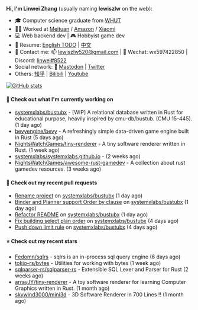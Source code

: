 **Hi, I'm Linwei Zhang** (usually naming **lewiszlw** on the web):
- 🎓 Computer science graduate from [WHUT](https://en.wikipedia.org/wiki/Wuhan_University_of_Technology)
- 👨‍💻 Worked at [Meituan](https://about.meituan.com/home) / [Amazon](https://www.amazon.com/) / [Xiaomi](https://www.mi.com/)
- 💻 Web backend dev | 🎮 Hobbyist game dev
- 📄 Resume: [English TODO](https://github.com/lewiszlw/lewiszlw/blob/main/Resume_EN.md) | [中文](https://github.com/lewiszlw/lewiszlw/blob/main/Resume_CN.md)
- 📱 Contact me: 📫 [lewiszlw520@gmail.com](mailto:lewiszlw520@gmail.com) | 💬 Wechat: wx597422850 | Discord: [linwei#8522](http://discordapp.com/users/891664307035713576)
- Social network: 🦣 [Mastodon](https://mastodon.world/@lewiszlw) | [Twitter](https://twitter.com/lewiszlw)
- Others: [知乎](https://www.zhihu.com/people/tian-qian-zhu-wu-ya) | [Bilibili](https://space.bilibili.com/43876861) | [Youtube](https://www.youtube.com/channel/UCnvri1tqAjxsp9nGQ63zUNw)

[![GitHub stats](https://github-readme-stats.vercel.app/api?username=lewiszlw&count_private=true&show_icons=true&theme=solarized-dark&include_all_commits=true)](https://github.com/anuraghazra/github-readme-stats)

#### 👷 Check out what I'm currently working on

- [systemxlabs/bustubx](https://github.com/systemxlabs/bustubx) - [WIP] A relational database written in Rust for educational purpose, heavily inspired by cmu-db/bustub. (CMU 15-445). (1 day ago)
- [bevyengine/bevy](https://github.com/bevyengine/bevy) - A refreshingly simple data-driven game engine built in Rust (5 days ago)
- [NightsWatchGames/tiny-renderer](https://github.com/NightsWatchGames/tiny-renderer) - A tiny software renderer written in Rust. (1 week ago)
- [systemxlabs/systemxlabs.github.io](https://github.com/systemxlabs/systemxlabs.github.io) -  (2 weeks ago)
- [NightsWatchGames/awesome-rust-gamedev](https://github.com/NightsWatchGames/awesome-rust-gamedev) - A collection about rust gamedev resources. (3 weeks ago)

#### 🔨 Check out my recent pull requests

- [Rename project](https://github.com/systemxlabs/bustubx/pull/37) on [systemxlabs/bustubx](https://github.com/systemxlabs/bustubx) (1 day ago)
- [Binder and Planner support Order by clause](https://github.com/systemxlabs/bustubx/pull/36) on [systemxlabs/bustubx](https://github.com/systemxlabs/bustubx) (1 day ago)
- [Refactor README](https://github.com/systemxlabs/bustubx/pull/35) on [systemxlabs/bustubx](https://github.com/systemxlabs/bustubx) (1 day ago)
- [Fix building select plan order](https://github.com/systemxlabs/bustubx/pull/34) on [systemxlabs/bustubx](https://github.com/systemxlabs/bustubx) (4 days ago)
- [Push down limit rule](https://github.com/systemxlabs/bustubx/pull/32) on [systemxlabs/bustubx](https://github.com/systemxlabs/bustubx) (4 days ago)

#### ⭐ Check out my recent stars

- [Fedomn/sqlrs](https://github.com/Fedomn/sqlrs) - sqlrs is an in-process sql query engine (6 days ago)
- [tokio-rs/bytes](https://github.com/tokio-rs/bytes) - Utilities for working with bytes (1 week ago)
- [sqlparser-rs/sqlparser-rs](https://github.com/sqlparser-rs/sqlparser-rs) - Extensible SQL Lexer and Parser for Rust (2 weeks ago)
- [arrayJY/tiny-renderer](https://github.com/arrayJY/tiny-renderer) - A toy software renderer for learning Computer Graphics written in Rust. (1 month ago)
- [skywind3000/mini3d](https://github.com/skywind3000/mini3d) - 3D Software Renderer in 700 Lines !! (1 month ago)
